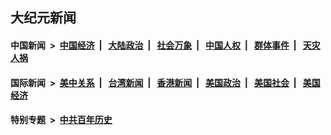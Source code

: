 ## 大纪元新闻

#### 中国新闻 &nbsp;>&nbsp; [中国经济](indexes/ncid283/README.md?06092045) &nbsp;| &nbsp; [大陆政治](indexes/ncid277/README.md?06092045) &nbsp;| &nbsp; [社会万象](indexes/ncid282/README.md?06092045) &nbsp;| &nbsp; [中国人权](indexes/ncid278/README.md?06092045) &nbsp;| &nbsp; [群体事件](indexes/ncid279/README.md?06092045) &nbsp;| &nbsp; [天灾人祸](indexes/ncid280/README.md?06092045)

#### 国际新闻 &nbsp;>&nbsp; [美中关系](indexes/nf1412576/README.md?06092045) &nbsp;| &nbsp; [台湾新闻](indexes/ncid1349361/README.md?06092045) &nbsp;| &nbsp; [香港新闻](indexes/ncid1349362/README.md?06092045) &nbsp;| &nbsp; [美国政治](indexes/ncid1078159/README.md?06092045) &nbsp;| &nbsp; [美国社会](indexes/ncid1078160/README.md?06092045) &nbsp;| &nbsp; [美国经济](indexes/ncid1078158/README.md?06092045)

#### 特别专题 &nbsp;>&nbsp; [中共百年历史](https://github.com/easy2view/epoch-special/blob/master/README.md?06092045)  
